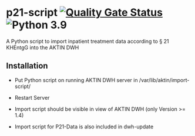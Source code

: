 # p21-script [![Quality Gate Status](https://sonarcloud.io/api/project_badges/measure?project=aktin_p21-script&metric=alert_status)](https://sonarcloud.io/summary/new_code?id=aktin_p21-script) ![Python 3.9](https://img.shields.io/badge/python-3.9-blue)
A Python script to import inpatient treatment data according to § 21 KHEntgG into the AKTIN DWH

## Installation

- Put Python script on running AKTIN DWH server in /var/lib/aktin/import-script/

- Restart Server

- Import script should be visible in view of AKTIN DWH (only Version >= 1.4)

- Import script for P21-Data is also included in dwh-update
 
